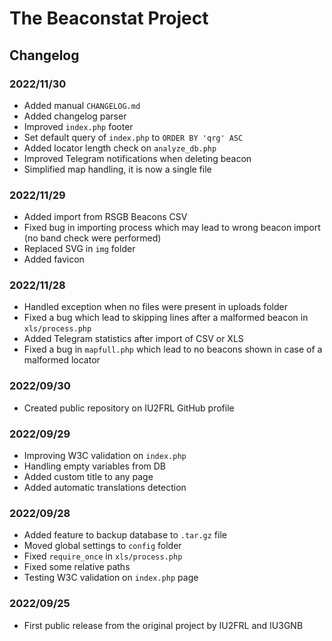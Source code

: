 # The Beaconstat Project
## Changelog

### 2022/11/30
- Added manual `CHANGELOG.md`
- Added changelog parser
- Improved `index.php` footer
- Set default query of `index.php` to `ORDER BY 'qrg' ASC`
- Added locator length check on `analyze_db.php`
- Improved Telegram notifications when deleting beacon
- Simplified map handling, it is now a single file

### 2022/11/29
- Added import from RSGB Beacons CSV
- Fixed bug in importing process which may lead to wrong beacon import (no band check were performed)
- Replaced SVG in `img` folder
- Added favicon

### 2022/11/28
- Handled exception when no files were present in uploads folder
- Fixed a bug which lead to skipping lines after a malformed beacon in `xls/process.php`
- Added Telegram statistics after import of CSV or XLS
- Fixed a bug in `mapfull.php` which lead to no beacons shown in case of a malformed locator

### 2022/09/30
- Created public repository on IU2FRL GitHub profile

### 2022/09/29
- Improving W3C validation on `index.php`
- Handling empty variables from DB
- Added custom title to any page
- Added automatic translations detection

### 2022/09/28
- Added feature to backup database to `.tar.gz` file
- Moved global settings to `config` folder
- Fixed `require_once` in `xls/process.php`
- Fixed some relative paths
- Testing W3C validation on `index.php` page

### 2022/09/25
- First public release from the original project by IU2FRL and IU3GNB